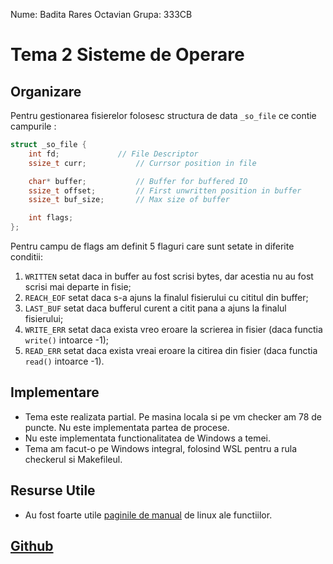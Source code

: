 Nume: Badita Rares Octavian
Grupa: 333CB

# Tema 2 Sisteme de Operare

Organizare
-

Pentru gestionarea fisierelor folosesc structura de data ```_so_file``` ce contie campurile :
``` c
struct _so_file {
	int fd;				// File Descriptor
	ssize_t curr;			// Currsor position in file

	char* buffer;			// Buffer for buffered IO
	ssize_t offset;			// First unwritten position in buffer
	ssize_t buf_size;		// Max size of buffer

	int flags;
};
```

Pentru campu de flags am definit 5 flaguri care sunt setate in diferite conditii:
1.	```WRITTEN``` setat daca in buffer au fost scrisi bytes, dar acestia nu au fost scrisi mai departe in fisie;
1.	```REACH_EOF``` setat daca s-a ajuns la finalul fisierului cu cititul din buffer;
1.	```LAST_BUF``` setat daca bufferul curent a citit pana a ajuns la finalul fisierului;
1.	```WRITE_ERR``` setat daca exista vreo eroare la scrierea in fisier (daca functia ```write()``` intoarce -1);
1.	```READ_ERR``` setat daca exista vreai eroare la citirea din fisier (daca functia ```read()``` intoarce -1).


Implementare
-

* Tema este realizata partial. Pe masina locala si pe vm checker am 78 de puncte. Nu este implementata partea de procese.
* Nu este implementata functionalitatea de Windows a temei.
* Tema am facut-o pe Windows integral, folosind WSL pentru a rula checkerul si Makefileul.


Resurse Utile
-

* Au fost foarte utile [paginile de manual](https://man7.org/linux/man-pages/) de linux ale functiilor.


[Github](https://github.com/WhyNotRaresh/Tema2SO)
-
